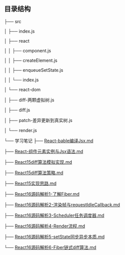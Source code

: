 ## 目录结构



├── src

│   ├── index.js

│   ├── react

│   │   ├── component.js

│   │   ├── createElement.js

│   │   ├── enqueueSetState.js

│   │   └── index.js

│   └── react-dom

│       ├── diff-两颗虚拟树.js

│       ├── diff.js

│       ├── patch-差异更新到真实树.js

│       └── render.js

└── 学习笔记
├── [React-bable编译Jsx.md](https://github.com/jianjiachenghubreact-deeplearn/tree/master/学习笔记/React-bable编译Jsx.md)

├── [React-组件元素实例与Jsx语法.md]()

├── [React15diff算法模拟实现.md]()

├── [React15diff算法策略.md]()

├── [React15实现思路.md]()

├── [React16源码解析1-了解Fiber.md]()

├── [React16源码解析2-渲染帧与requestIdleCallback.md]()

├── [React16源码解析3-Scheduler任务调度器.md]()

├── [React16源码解析4-Render流程.md]()

├── [React16源码解析5-setState同步异步本质.md]()

└── [React16源码解析6-Fiber链式diff算法.md]()
